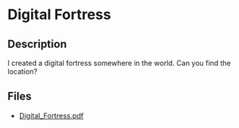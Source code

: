 # Digital Fortress

## Description

I created a digital fortress somewhere in the world. Can you find the location?

## Files

* [Digital_Fortress.pdf](<files/Digital_Fortress.pdf>)

